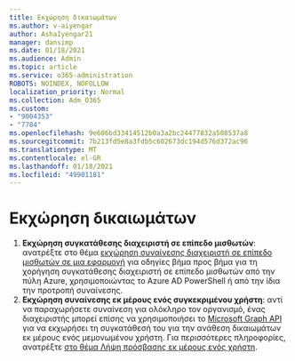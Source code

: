 ```yaml
---
title: Εκχώρηση δικαιωμάτων
ms.author: v-aiyengar
author: AshaIyengar21
manager: dansimp
ms.date: 01/18/2021
ms.audience: Admin
ms.topic: article
ms.service: o365-administration
ROBOTS: NOINDEX, NOFOLLOW
localization_priority: Normal
ms.collection: Adm_O365
ms.custom:
- "9004353"
- "7784"
ms.openlocfilehash: 9e686bd33414512b0a3a2bc24477832a508537a8
ms.sourcegitcommit: 7b213fd5e8a3fdb5c602673dc194d576d372ac96
ms.translationtype: MT
ms.contentlocale: el-GR
ms.lasthandoff: 01/18/2021
ms.locfileid: "49901181"
---
```

# <a name="grant-permissions"></a>Εκχώρηση δικαιωμάτων

1. **Εκχώρηση συγκατάθεσης διαχειριστή σε επίπεδο μισθωτών**: ανατρέξτε στο θέμα [εκχώρηση συναίνεσης διαχειριστή σε επίπεδο μισθωτών σε μια εφαρμογή](https://docs.microsoft.com/azure/active-directory/manage-apps/grant-admin-consent) για οδηγίες βήμα προς βήμα για τη χορήγηση συγκατάθεσης διαχειριστή σε επίπεδο μισθωτών από την πύλη Azure, χρησιμοποιώντας το Azure AD PowerShell ή από την ίδια την προτροπή συναίνεσης.
1. **Εκχώρηση συναίνεσης εκ μέρους ενός συγκεκριμένου χρήστη**: αντί να παραχωρήσετε συναίνεση για ολόκληρο τον οργανισμό, ένας διαχειριστής μπορεί επίσης να χρησιμοποιήσει το [Microsoft Graph API](https://docs.microsoft.com/graph/use-the-api) για να εκχωρήσει τη συγκατάθεσή του για την ανάθεση δικαιωμάτων εκ μέρους ενός μεμονωμένου χρήστη. Για περισσότερες πληροφορίες, ανατρέξτε [στο θέμα Λήψη πρόσβασης εκ μέρους ενός χρήστη](https://docs.microsoft.com/graph/auth-v2-user).